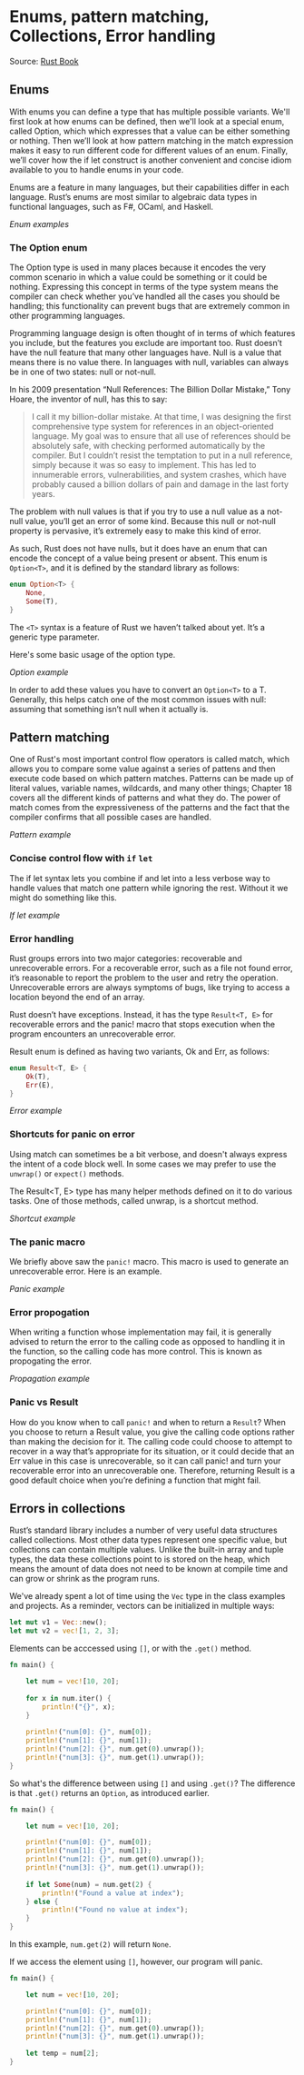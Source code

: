 # Enums, pattern matching, Collections, Error handling

Source: [Rust Book](https://doc.rust-lang.org/book/ch06-00-enums.html)

## Enums

With enums you can define a type that has multiple possible variants. We'll first look at how enums can be defined, then we'll look at a special enum, called Option, which which expresses that a value can be either something or nothing. Then we’ll look at how pattern matching in the match expression makes it easy to run different code for different values of an enum. Finally, we’ll cover how the if let construct is another convenient and concise idiom available to you to handle enums in your code.

Enums are a feature in many languages, but their capabilities differ in each language. Rust’s enums are most similar to algebraic data types in functional languages, such as F#, OCaml, and Haskell.

*Enum examples*

### The Option enum

The Option type is used in many places because it encodes the very common scenario in which a value could be something or it could be nothing. Expressing this concept in terms of the type system means the compiler can check whether you’ve handled all the cases you should be handling; this functionality can prevent bugs that are extremely common in other programming languages.

Programming language design is often thought of in terms of which features you include, but the features you exclude are important too. Rust doesn’t have the null feature that many other languages have. Null is a value that means there is no value there. In languages with null, variables can always be in one of two states: null or not-null.

In his 2009 presentation “Null References: The Billion Dollar Mistake,” Tony Hoare, the inventor of null, has this to say:

> I call it my billion-dollar mistake. At that time, I was designing the first comprehensive type system for references in an object-oriented language. My goal was to ensure that all use of references should be absolutely safe, with checking performed automatically by the compiler. But I couldn’t resist the temptation to put in a null reference, simply because it was so easy to implement. This has led to innumerable errors, vulnerabilities, and system crashes, which have probably caused a billion dollars of pain and damage in the last forty years.

The problem with null values is that if you try to use a null value as a not-null value, you’ll get an error of some kind. Because this null or not-null property is pervasive, it’s extremely easy to make this kind of error.

As such, Rust does not have nulls, but it does have an enum that can encode the concept of a value being present or absent. This enum is `Option<T>`, and it is defined by the standard library as follows:

```rust
enum Option<T> {
    None,
    Some(T),
}
```

The `<T>` syntax is a feature of Rust we haven’t talked about yet. It’s a generic type parameter. 

Here's some basic usage of the option type. 

*Option example*

In order to add these values you have to convert an `Option<T>` to a T. Generally, this helps catch one of the most common issues with null: assuming that something isn’t null when it actually is.

## Pattern matching

One of Rust's most important control flow operators is called match, which allows you to compare some value against a series of pattens and then execute code based on which pattern matches. Patterns can be made up of literal values, variable names, wildcards, and many other things; Chapter 18 covers all the different kinds of patterns and what they do. The power of match comes from the expressiveness of the patterns and the fact that the compiler confirms that all possible cases are handled.

*Pattern example*

### Concise control flow with `if` `let`

The if let syntax lets you combine if and let into a less verbose way to handle values that match one pattern while ignoring the rest. Without it we might do something like this.

*If let example*

### Error handling

Rust groups errors into two major categories: recoverable and unrecoverable errors. For a recoverable error, such as a file not found error, it’s reasonable to report the problem to the user and retry the operation. Unrecoverable errors are always symptoms of bugs, like trying to access a location beyond the end of an array.

Rust doesn’t have exceptions. Instead, it has the type `Result<T, E>` for recoverable errors and the panic! macro that stops execution when the program encounters an unrecoverable error.

Result enum is defined as having two variants, Ok and Err, as follows:

```rust
enum Result<T, E> {
    Ok(T),
    Err(E),
}
```
*Error example*

### Shortcuts for panic on error

Using match can sometimes be a bit verbose, and doesn't always express the intent of a code block well. In some cases we may prefer to use the `unwrap()` or `expect()` methods. 

The Result<T, E> type has many helper methods defined on it to do various tasks. One of those methods, called unwrap, is a shortcut method. 

*Shortcut example*

### The panic macro

We briefly above saw the `panic!` macro. This macro is used to generate an unrecoverable error. Here is an example. 

*Panic example*

### Error propogation

When writing a function whose implementation may fail, it is generally advised to return the error to the calling code as opposed to handling it in the function, so the calling code has more control. This is known as propogating the error. 

*Propagation example*

### Panic vs Result

How do you know when to call `panic!` and when to return a `Result`? When you choose to return a Result value, you give the calling code options rather than making the decision for it. The calling code could choose to attempt to recover in a way that’s appropriate for its situation, or it could decide that an Err value in this case is unrecoverable, so it can call panic! and turn your recoverable error into an unrecoverable one. Therefore, returning Result is a good default choice when you’re defining a function that might fail.

## Errors in collections

Rust’s standard library includes a number of very useful data structures called collections. Most other data types represent one specific value, but collections can contain multiple values. Unlike the built-in array and tuple types, the data these collections point to is stored on the heap, which means the amount of data does not need to be known at compile time and can grow or shrink as the program runs. 

We've already spent a lot of time using the `Vec` type in the class examples and projects. As a reminder, vectors can be initialized in multiple ways:

```rust
let mut v1 = Vec::new();
let mut v2 = vec![1, 2, 3];
```

Elements can be acccessed using `[]`, or with the `.get()` method. 

```rust
fn main() {

    let num = vec![10, 20];
    
    for x in num.iter() {
        println!("{}", x);
    }
    
    println!("num[0]: {}", num[0]);
    println!("num[1]: {}", num[1]);
    println!("num[2]: {}", num.get(0).unwrap());
    println!("num[3]: {}", num.get(1).unwrap());
}
```

So what's the difference between using `[]` and using `.get()`? The difference is that `.get()` returns an `Option`, as introduced earlier. 

```rust
fn main() {

    let num = vec![10, 20];

    println!("num[0]: {}", num[0]);
    println!("num[1]: {}", num[1]);
    println!("num[2]: {}", num.get(0).unwrap());
    println!("num[3]: {}", num.get(1).unwrap());
    
    if let Some(num) = num.get(2) {
        println!("Found a value at index");
    } else {
        println!("Found no value at index");
    }
}
```

In this example, `num.get(2)` will return `None`. 

If we access the element using `[]`, however, our program will panic.

```rust
fn main() {

    let num = vec![10, 20];

    println!("num[0]: {}", num[0]);
    println!("num[1]: {}", num[1]);
    println!("num[2]: {}", num.get(0).unwrap());
    println!("num[3]: {}", num.get(1).unwrap());
    
    let temp = num[2];
}
```

